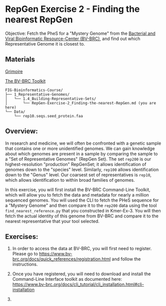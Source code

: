 # RepGen Exercise 2 - Finding the nearest RepGen

Objective: Fetch the PheS for a "Mystery Genome" from the [Bacterial and Viral Bioinformatic Resource-Center (BV-BRC)](https://www.bv-brc.org/), and find out which Representative Genome it is closest to.

## Materials

[Grimoire](https://chat.openai.com/g/g-n7Rs0IK86-grimoire)

[The BV-BRC Toolkit](https://www.bv-brc.org/docs/cli_tutorial/index.html)

```
FIG-Bioinformatics-Course/
├── 1_Representative-Genomes/
│   └── 1.4_Building-Representative-Sets/
│       └── RepGen-Exercise-2_Finding-the-nearest-RepGen.md (you are here)
└── Data/
    └── rep10.seqs.seed_protein.faa
```

## Overview:

In research and medicine, we will often be confronted with a genetic sample that contains one or more unidentified genomes.
We can gain knowledge about which genomes are present in a sample by comparing the sample to a "Set of Representative Genomes" (RepGen Set).
The set `rep200` is our highest-resolution "production" RepGenSet; it allows identification of genomes down to the "species" level. Similarly, `rep100` allows identification down to the "Genus" level.
Our coarsest set of representatives is `rep10`, which allows identification to within broad families of genomes.

In this exercise, you will first install the BV-BRC Command-Line Toolkit, which will allow you to fetch the data and metadata for nearly a million sequenced genomes.
You will used the CLI to fetch the PHeS sequence for a "Mystery Genome" and then compare it to the `rep200` data using the tool `find_nearest_reference.py` that you constructed in Kmer-Ex-3. You will then fetch the actual identity of this genome from BV-BRC and compare it to the nearest representative that your tool selected.

## Exercises:

1. In order to access the data at BV-BRC, you will first need to register. Please go to
https://www.bv-brc.org/docs/quick_references/registration.html
and follow the instructions.

2. Once you have registered, you will need to download and install the Command-Line Interface toolkit as documented here:<br>
https://www.bv-brc.org/docs/cli_tutorial/cli_installation.html#cli-installation

3. 